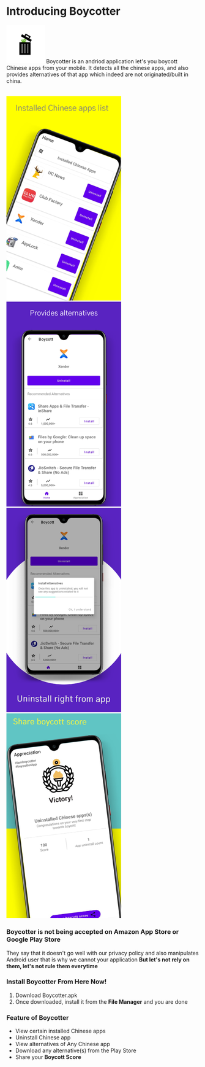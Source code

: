 # Introducing Boycotter
<img src="./Screenshots/logo.png" width="100" />
Boycotter is an andriod application let's you boycott Chinese apps from your mobile. It detects all the chinese apps, and also provides alternatives of that app which indeed are not originated/built in china.<br /><br />

<img src="./Screenshots/installed_apps_list.png" width="300" />   <img src="./Screenshots/view_alternatives.png" width="300" /> <img src="./Screenshots/uninstall.png" width="300" />   <img src="./Screenshots/share_score.png" width="300" />

### Boycotter is not being accepted on Amazon App Store or Google Play Store
They say that it doesn't go well with our privacy policy and also manipulates Android user that is why we cannot your application
**But let's not rely on them, let's not rule them everytime**

### Install Boycotter From Here Now!
1. Download Boycotter.apk
2. Once downloaded, install it from the **File Manager** and you are done

### Feature of Boycotter
- View certain installed Chinese apps
- Uninstall Chinese app
- View alternatives of Any Chinese app
- Download any alternative(s) from the Play Store
- Share your **Boycott Score**

